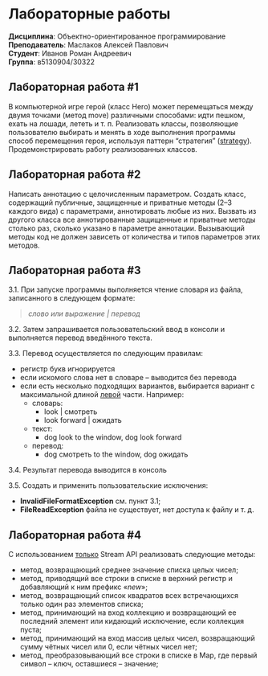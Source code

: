 # Лабораторные работы
**Дисциплина**: Объектно-ориентированное программирование\
**Преподаватель**: Маслаков Алексей Павлович \
**Студент**: Иванов Роман Андреевич \
**Группа**: в5130904/30322

## Лабораторная работа #1
В компьютерной игре герой (класс Hero) может перемещаться между двумя точками (метод move) различными способами: идти пешком, ехать на лошади, лететь и т. п. Реализовать классы, позволяющие пользователю выбирать и менять в ходе выполнения программы способ перемещения героя, используя паттерн “стратегия” ([strategy](https://ru.wikipedia.org/wiki/%D0%A1%D1%82%D1%80%D0%B0%D1%82%D0%B5%D0%B3%D0%B8%D1%8F_(%D1%88%D0%B0%D0%B1%D0%BB%D0%BE%D0%BD_%D0%BF%D1%80%D0%BE%D0%B5%D0%BA%D1%82%D0%B8%D1%80%D0%BE%D0%B2%D0%B0%D0%BD%D0%B8%D1%8F))). \
Продемонстрировать работу реализованных классов. 

## Лабораторная работа #2
Написать аннотацию с целочисленным параметром. Создать класс, содержащий публичные, защищенные и приватные методы (2–3 каждого вида) с параметрами, аннотировать любые из них. Вызвать из другого класса все аннотированные защищенные и приватные методы столько раз, сколько указано в параметре аннотации. Вызывающий методы код не должен зависеть от количества и типов параметров этих методов.

## Лабораторная работа #3
3.1. При запуске программы выполняется чтение словаря из файла, записанного в следующем формате:
> _слово или выражение | перевод_

3.2. Затем запрашивается пользовательский ввод в консоли и
выполняется перевод введённого текста.

3.3. Перевод осуществляется по следующим правилам:
- регистр букв игнорируется
- если искомого слова нет в словаре – выводится без перевода
- если есть несколько подходящих вариантов, выбирается вариант с максимальной длиной <ins>левой</ins> части. Например:
    - словарь:
        - look | смотреть
        - look forward | ожидать
    - текст:
        - dog look to the window, dog look forward
    - перевод:
        - dog смотреть to the window, dog ожидать

3.4. Результат перевода выводится в консоль

3.5. Создать и применить пользовательские исключения:
- **InvalidFileFormatException** см. пункт 3.1;
- **FileReadException** файла не существует, нет доступа к файлу и т. д.

## Лабораторная работа #4
С использованием <ins>только</ins> Stream API реализовать следующие методы:
- метод, возвращающий среднее значение списка целых чисел;
- метод, приводящий все строки в списке в верхний регистр и
добавляющий к ним префикс «_new_»;
- метод, возвращающий список квадратов всех встречающихся
только один раз элементов списка;
- метод, принимающий на вход коллекцию и возвращающий ее
последний элемент или кидающий исключение, если коллекция
пуста;
- метод, принимающий на вход массив целых чисел, возвращающий
сумму чётных чисел или 0, если чётных чисел нет;
- метод, преобразовывающий все строки в списке в Map, где первый
символ – ключ, оставшиеся – значение;